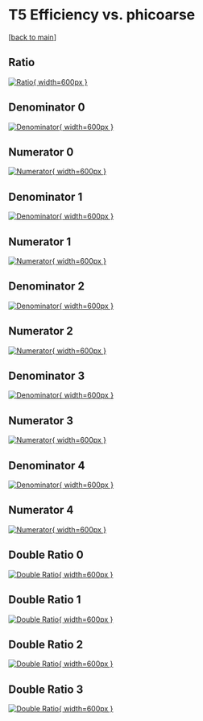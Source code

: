 # T5 Efficiency vs. phicoarse

[[back to main](./)]



## Ratio

[![Ratio](../mtv/var/T5_vtr_321_0_eff_phicoarse.png){ width=600px }](../mtv/var/T5_vtr_321_0_eff_phicoarse.pdf)

## Denominator 0

[![Denominator](../mtv/den/T5_vtr_321_0_eff_phicoarse_den0.png){ width=600px }](../mtv/den/T5_vtr_321_0_eff_phicoarse_den0.pdf)

## Numerator 0

[![Numerator](../mtv/num/T5_vtr_321_0_eff_phicoarse_num0.png){ width=600px }](../mtv/num/T5_vtr_321_0_eff_phicoarse_num0.pdf)

## Denominator 1

[![Denominator](../mtv/den/T5_vtr_321_0_eff_phicoarse_den1.png){ width=600px }](../mtv/den/T5_vtr_321_0_eff_phicoarse_den1.pdf)

## Numerator 1

[![Numerator](../mtv/num/T5_vtr_321_0_eff_phicoarse_num1.png){ width=600px }](../mtv/num/T5_vtr_321_0_eff_phicoarse_num1.pdf)

## Denominator 2

[![Denominator](../mtv/den/T5_vtr_321_0_eff_phicoarse_den2.png){ width=600px }](../mtv/den/T5_vtr_321_0_eff_phicoarse_den2.pdf)

## Numerator 2

[![Numerator](../mtv/num/T5_vtr_321_0_eff_phicoarse_num2.png){ width=600px }](../mtv/num/T5_vtr_321_0_eff_phicoarse_num2.pdf)

## Denominator 3

[![Denominator](../mtv/den/T5_vtr_321_0_eff_phicoarse_den3.png){ width=600px }](../mtv/den/T5_vtr_321_0_eff_phicoarse_den3.pdf)

## Numerator 3

[![Numerator](../mtv/num/T5_vtr_321_0_eff_phicoarse_num3.png){ width=600px }](../mtv/num/T5_vtr_321_0_eff_phicoarse_num3.pdf)

## Denominator 4

[![Denominator](../mtv/den/T5_vtr_321_0_eff_phicoarse_den4.png){ width=600px }](../mtv/den/T5_vtr_321_0_eff_phicoarse_den4.pdf)

## Numerator 4

[![Numerator](../mtv/num/T5_vtr_321_0_eff_phicoarse_num4.png){ width=600px }](../mtv/num/T5_vtr_321_0_eff_phicoarse_num4.pdf)

## Double Ratio 0

[![Double Ratio](../mtv/ratio/T5_vtr_321_0_eff_phicoarse_ratio0.png){ width=600px }](../mtv/ratio/T5_vtr_321_0_eff_phicoarse_ratio0.pdf)

## Double Ratio 1

[![Double Ratio](../mtv/ratio/T5_vtr_321_0_eff_phicoarse_ratio1.png){ width=600px }](../mtv/ratio/T5_vtr_321_0_eff_phicoarse_ratio1.pdf)

## Double Ratio 2

[![Double Ratio](../mtv/ratio/T5_vtr_321_0_eff_phicoarse_ratio2.png){ width=600px }](../mtv/ratio/T5_vtr_321_0_eff_phicoarse_ratio2.pdf)

## Double Ratio 3

[![Double Ratio](../mtv/ratio/T5_vtr_321_0_eff_phicoarse_ratio3.png){ width=600px }](../mtv/ratio/T5_vtr_321_0_eff_phicoarse_ratio3.pdf)

